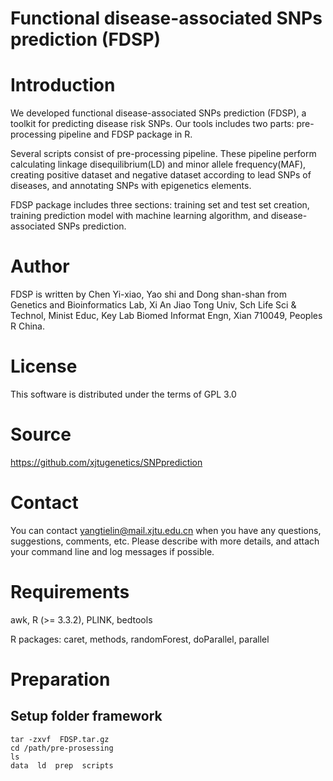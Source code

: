 # Functional disease-associated SNPs prediction (FDSP)

# Introduction

We developed functional disease-associated SNPs prediction (FDSP), a toolkit for predicting disease risk SNPs. Our tools includes two parts: pre-processing pipeline and FDSP package in R.

Several scripts consist of pre-processing pipeline. These pipeline perform calculating linkage disequilibrium(LD) and minor allele frequency(MAF), creating positive dataset and negative dataset according to lead SNPs of diseases, and annotating SNPs with epigenetics elements.

FDSP package includes three sections: training set and test set creation, training prediction model with machine learning algorithm, and disease-associated SNPs prediction.

# Author

FDSP is written by Chen Yi-xiao, Yao shi and Dong shan-shan from Genetics and Bioinformatics Lab, Xi An Jiao Tong Univ, Sch Life Sci & Technol, Minist Educ, Key Lab Biomed Informat Engn, Xian 710049, Peoples R China.


# License

This software is distributed under the terms of GPL 3.0

# Source

https://github.com/xjtugenetics/SNPprediction

# Contact

You can contact yangtielin@mail.xjtu.edu.cn when you have any questions, suggestions, comments, etc. Please describe with more details, and attach your command line and log messages if possible.

# Requirements

awk, R (>= 3.3.2), PLINK, bedtools

R packages: caret, methods, randomForest, doParallel, parallel

# Preparation
## Setup folder framework

```
tar -zxvf  FDSP.tar.gz
cd /path/pre-prosessing
ls
data  ld  prep  scripts
```
